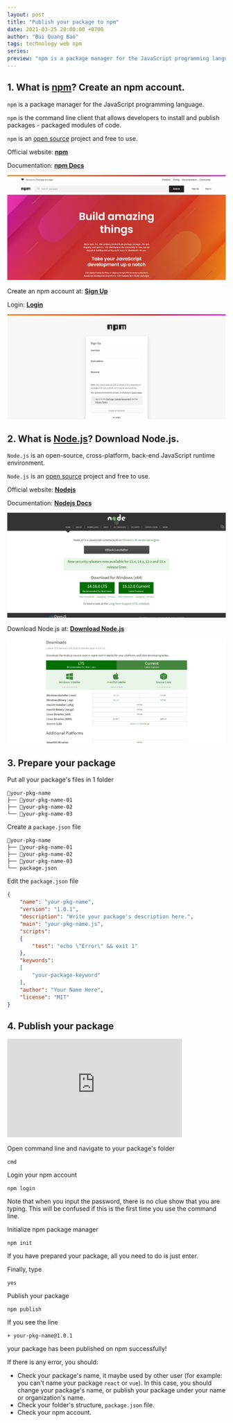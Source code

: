 ```yaml
---
layout: post
title: "Publish your package to npm"
date: 2021-03-25 20:00:00 +0700
author: "Bui Quang Bao"
tags: technology web npm
series:
preview: "npm is a package manager for the JavaScript programming language. npm is the command line client that allows developers to install and publish packages - packaged modules of code. npm is an open source project and free to use."
---
```


## 1. What is [npm](https://www.npmjs.com/)? Create an npm account.

`npm` is a package manager for the JavaScript programming language.

`npm` is the command line client that allows developers to install and publish packages - packaged modules of code.

`npm` is an [open source](https://github.com/npm) project and free to use.

Official website: **[npm](https://npmjs.com/)**

Documentation: **[npm Docs](https://docs.npmjs.com/)**

![NPM Landing Page](./post_img/npm/1-npm-landing-page.png)

Create an npm account at: **[Sign Up](https://www.npmjs.com/signup)**

Login: **[Login](https://www.npmjs.com/login)**

![NPM Sign Up](../post_img/npm/2-npm-sign-up.png)


## 2. What is [Node.js](https://nodejs.org/en/)? Download Node.js.

`Node.js` is an open-source, cross-platform, back-end JavaScript runtime environment.

`Node.js` is an [open source](https://github.com/nodejs) project and free to use.

Official website: **[Nodejs](https://nodejs.org/en/)**

Documentation: **[Nodejs Docs](https://nodejs.org/en/docs/)**

![NPM Landing Page](../post_img/npm/3-nodejs-landing-page.png)

Download Node.js at: **[Download Node.js](https://nodejs.org/en/download/)**

![Nodejs Download](../post_img/npm/4-nodejs-download.png)

## 3. Prepare your package

Put all your package's files in 1 folder

```
📁your-pkg-name
├── 📁your-pkg-name-01
├── 📁your-pkg-name-02
└── 📁your-pkg-name-03
```

Create a `package.json` file

```
📁your-pkg-name
├── 📁your-pkg-name-01
├── 📁your-pkg-name-02
├── 📁your-pkg-name-03
└── package.json
```

Edit the `package.json` file

``` json
{
    "name": "your-pkg-name",
    "version": "1.0.1",
    "description": "Write your package's description here.",
    "main": "your-pkg-name.js",
    "scripts": 
    {
        "test": "echo \"Error\" && exit 1"
    },
    "keywords": 
    [
        "your-package-keyword"
    ],
    "author": "Your Name Here",
    "license": "MIT"
}
```

## 4. Publish your package

<style>
.youtube {
    width: 100%; height: 46.87vw;
    border: none; background: transparent;
} @media only screen and (min-width: 768px) {
    .youtube {
        width: 42vw; height: 23.625vw;
    }
}
</style>
<iframe class="youtube"
src="https://www.youtube.com/embed/lxxndOskI1o" 
frameborder="0" 
allow="accelerometer; encrypted-media; gyroscope; picture-in-picture" 
allowfullscreen></iframe>

Open command line and navigate to your package's folder

```
cmd
```

Login your npm account

```
npm login
```

Note that when you input the password, there is no clue show that you are typing. This will be confused if this is the first time you use the command line.

Initialize npm package manager

```
npm init
```

If you have prepared your package, all you need to do is just enter.

Finally, type

```
yes
```

Publish your package

```
npm publish
```

If you see the line

```
+ your-pkg-name@1.0.1
```

your package has been published on npm successfully!

If there is any error, you should:

* Check your package's name, it maybe used by other user (for example: you can't name your package `react` or `vue`). In this case, you should change your package's name, or publish your package under your name or organization's name.
* Check your folder's structure, `package.json` file.
* Check your npm account.